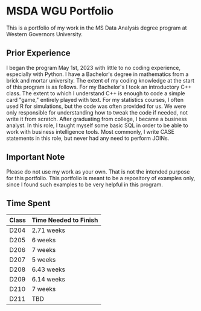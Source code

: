# MSDA WGU Portfolio
This is a portfolio of my work in the MS Data Analysis degree program at Western Governors University. 

## Prior Experience
I began the program May 1st, 2023 with little to no coding experience, especially with Python. I have a Bachelor's degree in mathematics from a brick and mortar university. The extent of my coding knowledge at the start of this program is as follows. For my Bachelor's I took an introductory C++ class. The extent to which I understand C++ is enough to code a simple card "game," entirely played with text. For my statistics courses, I often used R for simulations, but the code was often provided for us. We were only responsible for understanding how to tweak the code if needed, not write it from scratch. After graduating from college, I became a business analyst. In this role, I taught myself some basic SQL in order to be able to work with business intelligence tools. Most commonly, I write CASE statements in this role, but never had any need to perform JOINs.

## Important Note
Please do not use my work as your own. That is not the intended purpose for this portfolio. This portfolio is meant to be a repository of examples only, since I found such examples to be very helpful in this program.

## Time Spent
| Class       | Time Needed to Finish |
| ----------- | ----------------------|
| D204        | 2.71 weeks            |
| D205        | 6 weeks               |
| D206        | 7 weeks               |
| D207        | 5 weeks               |
| D208        | 6.43 weeks            |
| D209        | 6.14 weeks            |
| D210        | 7 weeks               |
| D211        | TBD                   |
